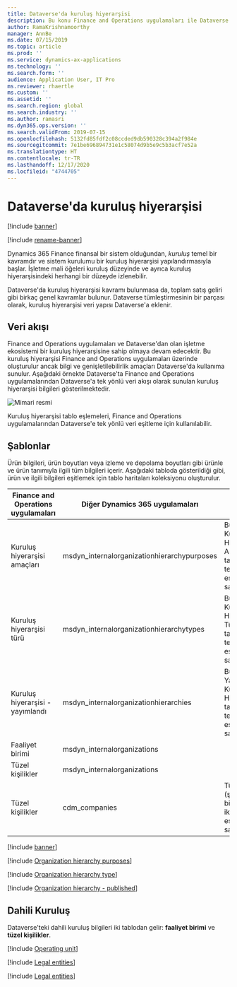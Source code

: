 ```yaml
---
title: Dataverse'da kuruluş hiyerarşisi
description: Bu konu Finance and Operations uygulamaları ile Dataverse arasında kuruluş verileri tümleştirmesini açıklar.
author: RamaKrishnamoorthy
manager: AnnBe
ms.date: 07/15/2019
ms.topic: article
ms.prod: ''
ms.service: dynamics-ax-applications
ms.technology: ''
ms.search.form: ''
audience: Application User, IT Pro
ms.reviewer: rhaertle
ms.custom: ''
ms.assetid: ''
ms.search.region: global
ms.search.industry: ''
ms.author: ramasri
ms.dyn365.ops.version: ''
ms.search.validFrom: 2019-07-15
ms.openlocfilehash: 5132fd85fdf2c08ccded9db590328c394a2f984e
ms.sourcegitcommit: 7e1be696894731e1c58074d9b5e9c5b3acf7e52a
ms.translationtype: HT
ms.contentlocale: tr-TR
ms.lasthandoff: 12/17/2020
ms.locfileid: "4744705"
---
```

# <a name="organization-hierarchy-in-dataverse"></a>Dataverse'da kuruluş hiyerarşisi

[!include [banner](../../includes/banner.md)]

[!include [rename-banner](~/includes/cc-data-platform-banner.md)]

Dynamics 365 Finance finansal bir sistem olduğundan, *kuruluş* temel bir kavramdır ve sistem kurulumu bir kuruluş hiyerarşisi yapılandırmasıyla başlar. İşletme mali öğeleri kuruluş düzeyinde ve ayrıca kuruluş hiyerarşisindeki herhangi bir düzeyde izlenebilir.

Dataverse'da kuruluş hiyerarşisi kavramı bulunmasa da, toplam satış geliri gibi birkaç genel kavramlar bulunur. Dataverse tümleştirmesinin bir parçası olarak, kuruluş hiyerarşisi veri yapısı Dataverse'a eklenir.

## <a name="data-flow"></a>Veri akışı

Finance and Operations uygulamaları ve Dataverse'dan olan işletme ekosistemi bir kuruluş hiyerarşisine sahip olmaya devam edecektir. Bu kuruluş hiyerarşisi Finance and Operations uygulamaları üzerinde oluşturulur ancak bilgi ve genişletilebilirlik amaçları Dataverse'da kullanıma sunulur. Aşağıdaki örnekte Dataverse'ta Finance and Operations uygulamalarından Dataverse'a tek yönlü veri akışı olarak sunulan kuruluş hiyerarşisi bilgileri gösterilmektedir.

![Mimari resmi](media/dual-write-data-flow.png)

Kuruluş hiyerarşisi tablo eşlemeleri, Finance and Operations uygulamalarından Dataverse'e tek yönlü veri eşitleme için kullanılabilir.

## <a name="templates"></a>Şablonlar

Ürün bilgileri, ürün boyutları veya izleme ve depolama boyutları gibi ürünle ve ürün tanımıyla ilgili tüm bilgileri içerir. Aşağıdaki tabloda gösterildiği gibi, ürün ve ilgili bilgileri eşitlemek için tablo haritaları koleksiyonu oluşturulur.

Finance and Operations uygulamaları | Diğer Dynamics 365 uygulamaları | Tanım
-----------------------|--------------------------------|---
Kuruluş hiyerarşisi amaçları | msdyn_internalorganizationhierarchypurposes | Bu şablon, Kuruluş Hiyerarşisi Amacı tablosunun tek yönlü eşitlemesini sağlar.
Kuruluş hiyerarşisi türü | msdyn_internalorganizationhierarchytypes | Bu şablon, Kuruluş Hiyerarşisi Türü tablosunun tek yönlü eşitlemesini sağlar.
Kuruluş hiyerarşisi - yayımlandı | msdyn_internalorganizationhierarchies | Bu şablon, Yayımlanan Kuruluş Hiyerarşisi tablosunun tek yönlü eşitlemesini sağlar.
Faaliyet birimi | msdyn_internalorganizations |
Tüzel kişilikler | msdyn_internalorganizations |
Tüzel kişilikler | cdm_companies | Tüzel kişilik (şirket) bilgilerinin iki yönlü eşitlemesini sağlar.

[!include [banner](../../includes/dual-write-symbols.md)]

[!include [Organization hierarchy purposes](includes/OrganizationHierarchyPurpose-msdyn-internalorganizationhierarchypurposes.md)]

[!include [Organization hierarchy type](includes/OrganizationHierarchyType-msdyn-internalorganizationhierarchytypes.md)]

[!include [Organization hierarchy - published](includes/OrganizationHierarchyPublished-msdyn-internalorganizationhierarchies.md)]

## <a name="internal-organization"></a>Dahili Kuruluş

Dataverse'teki dahili kuruluş bilgileri iki tablodan gelir: **faaliyet birimi** ve **tüzel kişilikler**.

[!include [Operating unit](includes/OperatingUnit-msdyn-internalorganizations.md)]

[!include [Legal entities](includes/LegalEntities-msdyn-internalorganizations.md)]

[!include [Legal entities](includes/LegalEntities-Companies.md)]
